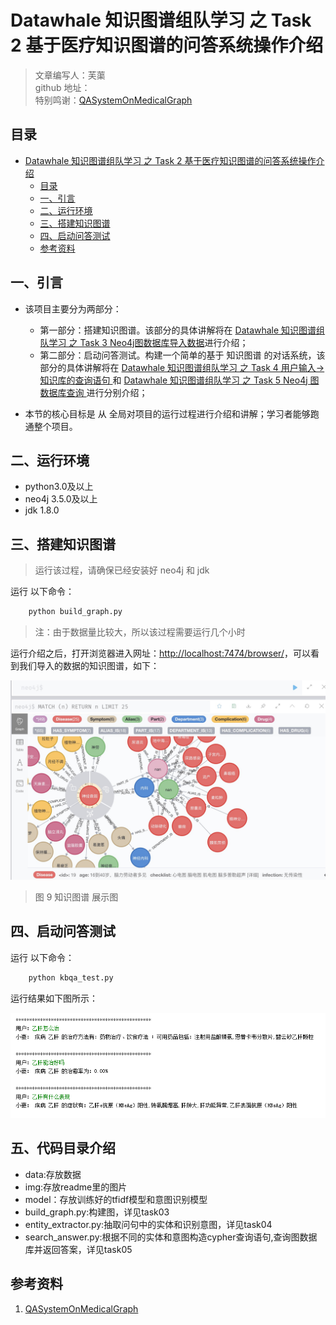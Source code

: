 # Datawhale 知识图谱组队学习 之 Task 2 基于医疗知识图谱的问答系统操作介绍

> 文章编写人：芙蕖<br/>
> github 地址：<br/>
> 特别鸣谢：[QASystemOnMedicalGraph](https://github.com/zhihao-chen/QASystemOnMedicalGraph)

## 目录

- [Datawhale 知识图谱组队学习 之 Task 2 基于医疗知识图谱的问答系统操作介绍](#datawhale-知识图谱组队学习-之-task-2-基于医疗知识图谱的问答系统操作介绍)
  - [目录](#目录)
  - [一、引言](#一引言)
  - [二、运行环境](#二运行环境)
  - [三、搭建知识图谱](#三搭建知识图谱)
  - [四、启动问答测试](#四启动问答测试)
  - [参考资料](#参考资料)

## 一、引言

- 该项目主要分为两部分：
  - 第一部分：搭建知识图谱。该部分的具体讲解将在 [ Datawhale 知识图谱组队学习 之 Task 3 Neo4j图数据库导入数据](task03.md)进行介绍；
  - 第二部分：启动问答测试。构建一个简单的基于 知识图谱 的对话系统，该部分的具体讲解将在 [Datawhale 知识图谱组队学习 之 Task 4 用户输入->知识库的查询语句 ](task04.md) 和 [Datawhale 知识图谱组队学习 之 Task 5 Neo4j 图数据库查询 ](task05.md) 进行分别介绍；

- 本节的核心目标是 从 全局对项目的运行过程进行介绍和讲解；学习者能够跑通整个项目。

## 二、运行环境

- python3.0及以上
- neo4j 3.5.0及以上
- jdk 1.8.0

## 三、搭建知识图谱

> 运行该过程，请确保已经安装好 neo4j 和 jdk

运行 以下命令：

```s
    python build_graph.py 
```

> 注：由于数据量比较大，所以该过程需要运行几个小时 

运行介绍之后，打开浏览器进入网址：[http://localhost:7474/browser/](http://localhost:7474/browser/)，可以看到我们导入的数据的知识图谱，如下：

![图片.png](images/展示图.jpg)
> 图 9 知识图谱 展示图

## 四、启动问答测试

运行 以下命令：

```s
    python kbqa_test.py
```

运行结果如下图所示：

![图片.png](images/20201228191301.png)

## 五、代码目录介绍
- data:存放数据
- img:存放readme里的图片
- model：存放训练好的tfidf模型和意图识别模型
- build_graph.py:构建图，详见task03
- entity_extractor.py:抽取问句中的实体和识别意图，详见task04
- search_answer.py:根据不同的实体和意图构造cypher查询语句,查询图数据库并返回答案，详见task05

## 参考资料 

1. [QASystemOnMedicalGraph](https://github.com/zhihao-chen/QASystemOnMedicalGraph)
